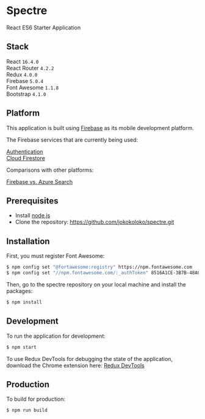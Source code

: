 # Spectre

React ES6 Starter Application

## Stack

React `16.4.0`</br >
React Router `4.2.2`</br >
Redux `4.0.0`</br >
Firebase `5.0.4`</br >
Font Awesome `1.1.8`</br >
Bootstrap `4.1.0`

## Platform

This application is built using [Firebase](https://firebase.google.com/) as its mobile development platform.

The Firebase services that are currently being used:

[Authentication](https://firebase.google.com/docs/auth)</br >
[Cloud Firestore](https://firebase.google.com/docs/firestore)

Comparisons with other platforms:

[Firebase vs. Azure Search](http://db-engines.com/en/system/Firebase+Realtime+Database%3BMicrosoft+Azure+Search)

## Prerequisites

*   Install [node.js](http://nodejs.org/)
*   Clone the repository: https://github.com/jokokoloko/spectre.git

## Installation

First, you must register Font Awesome:

```sh
$ npm config set "@fortawesome:registry" https://npm.fontawesome.com
$ npm config set "//npm.fontawesome.com/:_authToken" 8516A1CE-3B7B-48A0-BF42-4CA83CD66816
```

Then, go to the spectre repository on your local machine and install the packages:

```sh
$ npm install
```

## Development

To run the application for development:

```sh
$ npm start
```

To use Redux DevTools for debugging the state of the application, download the Chrome extension here: [Redux DevTools](https://chrome.google.com/webstore/detail/redux-devtools/lmhkpmbekcpmknklioeibfkpmmfibljd/related?hl=en)

## Production

To build for production:

```sh
$ npm run build
```

